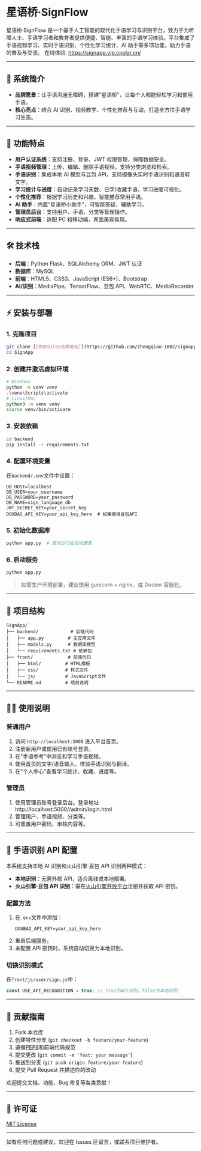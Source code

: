 # 星语桥·SignFlow

星语桥·SignFlow 是一个基于人工智能的现代化手语学习与识别平台，致力于为听障人士、手语学习者和教育者提供便捷、智能、丰富的手语学习体验。平台集成了手语视频学习、实时手语识别、个性化学习统计、AI 助手等多项功能，助力手语的普及与交流。
在线体验: https://signapp.vip.cpolar.cn/

---

## 🌟 系统简介

- **品牌愿景**：让手语沟通无障碍，搭建"星语桥"，让每个人都能轻松学习和使用手语。
- **核心亮点**：结合 AI 识别、视频教学、个性化推荐与互动，打造全方位手语学习生态。

---

## 🚀 功能特点

- **用户认证系统**：支持注册、登录、JWT 权限管理，保障数据安全。
- **手语视频管理**：上传、编辑、删除手语视频，支持分类浏览和检索。
- **手语识别**：集成本地 AI 模型与豆包 API，支持摄像头实时手语识别和语音转文字。
- **学习统计与进度**：自动记录学习天数、已学/收藏手语、学习进度可视化。
- **个性化推荐**：根据学习历史和兴趣，智能推荐常用手语。
- **AI 助手**：内置"星语桥小助手"，可智能答疑、辅助学习。
- **管理员后台**：支持用户、手语、分类等管理操作。
- **响应式前端**：适配 PC 和移动端，界面美观易用。

---

## 🛠 技术栈

- **后端**：Python Flask、SQLAlchemy ORM、JWT 认证
- **数据库**：MySQL
- **前端**：HTML5、CSS3、JavaScript (ES6+)、Bootstrap
- **AI/识别**：MediaPipe、TensorFlow、豆包 API、WebRTC、MediaRecorder


---

## ⚡ 安装与部署

### 1. 克隆项目

```bash
git clone [[你的Gitee仓库地址]](https://github.com/zhengqiao-1002/signapp)
cd SignApp
```

### 2. 创建并激活虚拟环境

```bash
# Windows
python -m venv venv
.\venv\Scripts\activate
# Linux/Mac
python3 -m venv venv
source venv/bin/activate
```

### 3. 安装依赖

```bash
cd backend
pip install -r requirements.txt
```

### 4. 配置环境变量

在`backend/.env`文件中设置：

```
DB_HOST=localhost
DB_USER=your_username
DB_PASSWORD=your_password
DB_NAME=sign_language_db
JWT_SECRET_KEY=your_secret_key
DOUBAO_API_KEY=your_api_key_here  # 如需使用豆包API
```

### 5. 初始化数据库

```bash
python app.py  # 首次运行会自动建表
```

### 6. 启动服务

```bash
python app.py
```

> 如需生产环境部署，建议使用 gunicorn + nginx，或 Docker 容器化。

---

## 📁 项目结构

```
SignApp/
├── backend/            # 后端代码
│   ├── app.py         # 主应用文件
│   ├── models.py      # 数据库模型
│   └── requirements.txt # 依赖包
├── front/             # 前端代码
│   ├── html/         # HTML模板
│   ├── css/          # 样式文件
│   └── js/           # JavaScript文件
└── README.md         # 项目说明
```

---

## 👩‍💻 使用说明

### 普通用户

1. 访问 `http://localhost:5000` 进入平台首页。
2. 注册新用户或使用已有账号登录。
3. 在"手语参考"中浏览和学习手语视频。
4. 使用首页的文字/语音输入，体验手语识别与翻译。
5. 在"个人中心"查看学习统计、收藏、进度等。

### 管理员

1. 使用管理员账号登录后台。登录地址http://localhost:5000//admin/login.html
2. 管理用户、手语视频、分类等。
3. 可重置用户密码、审核内容等。

---

## 🤖 手语识别 API 配置

本系统支持本地 AI 识别和火山引擎·豆包 API 识别两种模式：

- **本地识别**：无需外部 API，适合离线或本地部署。
- **火山引擎·豆包 API 识别**：需在[火山引擎开放平台](https://www.volcengine.com/product/doubao)注册并获取 API 密钥。

### 配置方法

1. 在`.env`文件中添加：
   ```
   DOUBAO_API_KEY=your_api_key_here
   ```
2. 重启后端服务。
3. 未配置 API 密钥时，系统自动切换为本地识别。

### 切换识别模式

在`front/js/user/sign.js`中：

```javascript
const USE_API_RECOGNITION = true; // true为API识别，false为本地识别
```

---

## 📝 贡献指南

1. Fork 本仓库
2. 创建特性分支 (`git checkout -b feature/your-feature`)
3. 遵循[PEP8](https://peps.python.org/pep-0008/)和前端代码规范
4. 提交更改 (`git commit -m 'feat: your message'`)
5. 推送到分支 (`git push origin feature/your-feature`)
6. 提交 Pull Request 并描述你的改动

欢迎提交文档、功能、Bug 修复等各类贡献！

---

## 📄 许可证

[MIT License](LICENSE)

---

如有任何问题或建议，欢迎在 Issues 区留言，或联系项目维护者。
